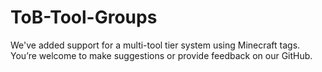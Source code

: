 # ToB-Tool-Groups
We've added support for a multi-tool tier system using Minecraft tags. You’re welcome to make suggestions or provide feedback on our GitHub.

